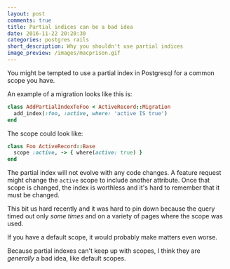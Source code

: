 ```yaml
---
layout: post
comments: true
title: Partial indices can be a bad idea
date: 2016-11-22 20:20:30
categories: postgres rails
short_description: Why you shouldn't use partial indices
image_preview: /images/macprison.gif
---
```


You might be tempted to use a partial index in Postgresql for a common scope you have.

An example of a migration looks like this is:

```ruby
class AddPartialIndexToFoo < ActiveRecord::Migration
  add_index(:foo, :active, where: 'active IS true')
end
```

The scope could look like:

```ruby
class Foo ActiveRecord::Base
  scope :active, -> { where(active: true) }
end
```

The partial index will not evolve with any code changes.
A feature request might change the `active` scope to include another attribute.
Once that scope is changed, the index is worthless and it's hard to remember
that it must be changed.

This bit us hard recently and it was hard to pin down because the query timed out only *some times*
and on a variety of pages where the scope was used.

If you have a default scope, it would probably make matters even worse.

Because partial indexes can't keep up with scopes, I think they are *generally* a bad idea, like default scopes.
